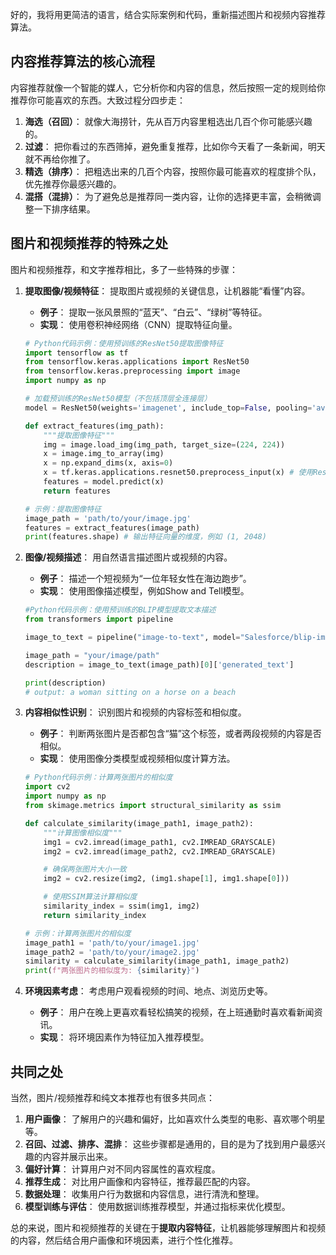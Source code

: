 好的，我将用更简洁的语言，结合实际案例和代码，重新描述图片和视频内容推荐算法。

## 内容推荐算法的核心流程

内容推荐就像一个智能的媒人，它分析你和内容的信息，然后按照一定的规则给你推荐你可能喜欢的东西。大致过程分四步走：

1.  **海选（召回）**： 就像大海捞针，先从百万内容里粗选出几百个你可能感兴趣的。
2.  **过滤**： 把你看过的东西筛掉，避免重复推荐，比如你今天看了一条新闻，明天就不再给你推了。
3.  **精选（排序）**： 把粗选出来的几百个内容，按照你最可能喜欢的程度排个队，优先推荐你最感兴趣的。
4.  **混搭（混排）**： 为了避免总是推荐同一类内容，让你的选择更丰富，会稍微调整一下排序结果。

## 图片和视频推荐的特殊之处

图片和视频推荐，和文字推荐相比，多了一些特殊的步骤：

1.  **提取图像/视频特征**： 提取图片或视频的关键信息，让机器能“看懂”内容。
    *   **例子**： 提取一张风景照的“蓝天”、“白云”、“绿树”等特征。
    *   **实现**： 使用卷积神经网络（CNN）提取特征向量。

    ```python
    # Python代码示例：使用预训练的ResNet50提取图像特征
    import tensorflow as tf
    from tensorflow.keras.applications import ResNet50
    from tensorflow.keras.preprocessing import image
    import numpy as np

    # 加载预训练的ResNet50模型（不包括顶层全连接层）
    model = ResNet50(weights='imagenet', include_top=False, pooling='avg')

    def extract_features(img_path):
        """提取图像特征"""
        img = image.load_img(img_path, target_size=(224, 224))
        x = image.img_to_array(img)
        x = np.expand_dims(x, axis=0)
        x = tf.keras.applications.resnet50.preprocess_input(x) # 使用ResNet50的预处理函数
        features = model.predict(x)
        return features

    # 示例：提取图像特征
    image_path = 'path/to/your/image.jpg'
    features = extract_features(image_path)
    print(features.shape) # 输出特征向量的维度，例如 (1, 2048)
    ```

2.  **图像/视频描述**： 用自然语言描述图片或视频的内容。
    *   **例子**： 描述一个短视频为“一位年轻女性在海边跑步”。
    *   **实现**： 使用图像描述模型，例如Show and Tell模型。

    ```python
    #Python代码示例：使用预训练的BLIP模型提取文本描述
    from transformers import pipeline

    image_to_text = pipeline("image-to-text", model="Salesforce/blip-image-captioning-base")

    image_path = "your/image/path"
    description = image_to_text(image_path)[0]['generated_text']

    print(description)
    # output: a woman sitting on a horse on a beach
    ```

3.  **内容相似性识别**： 识别图片和视频的内容标签和相似度。
    *   **例子**： 判断两张图片是否都包含“猫”这个标签，或者两段视频的内容是否相似。
    *   **实现**： 使用图像分类模型或视频相似度计算方法。

    ```python
    # Python代码示例：计算两张图片的相似度
    import cv2
    import numpy as np
    from skimage.metrics import structural_similarity as ssim

    def calculate_similarity(image_path1, image_path2):
        """计算图像相似度"""
        img1 = cv2.imread(image_path1, cv2.IMREAD_GRAYSCALE)
        img2 = cv2.imread(image_path2, cv2.IMREAD_GRAYSCALE)

        # 确保两张图片大小一致
        img2 = cv2.resize(img2, (img1.shape[1], img1.shape[0]))

        # 使用SSIM算法计算相似度
        similarity_index = ssim(img1, img2)
        return similarity_index

    # 示例：计算两张图片的相似度
    image_path1 = 'path/to/your/image1.jpg'
    image_path2 = 'path/to/your/image2.jpg'
    similarity = calculate_similarity(image_path1, image_path2)
    print(f"两张图片的相似度为: {similarity}")
    ```

4.  **环境因素考虑**： 考虑用户观看视频的时间、地点、浏览历史等。
    *   **例子**： 用户在晚上更喜欢看轻松搞笑的视频，在上班通勤时喜欢看新闻资讯。
    *   **实现**： 将环境因素作为特征加入推荐模型。

## 共同之处

当然，图片/视频推荐和纯文本推荐也有很多共同点：

1.  **用户画像**： 了解用户的兴趣和偏好，比如喜欢什么类型的电影、喜欢哪个明星等。
2.  **召回、过滤、排序、混排**： 这些步骤都是通用的，目的是为了找到用户最感兴趣的内容并展示出来。
3.  **偏好计算**： 计算用户对不同内容属性的喜欢程度。
4.  **推荐生成**： 对比用户画像和内容特征，推荐最匹配的内容。
5.  **数据处理**： 收集用户行为数据和内容信息，进行清洗和整理。
6.  **模型训练与评估**： 使用数据训练推荐模型，并通过指标来优化模型。

总的来说，图片和视频推荐的关键在于**提取内容特征**，让机器能够理解图片和视频的内容，然后结合用户画像和环境因素，进行个性化推荐。